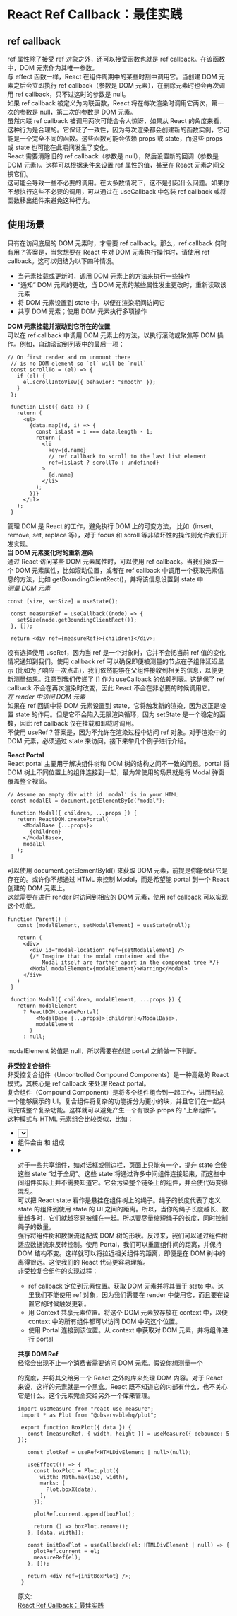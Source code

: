 # React Ref Callback：最佳实践
## ref callback
ref 属性除了接受 ref 对象之外，还可以接受函数也就是 ref callback。在该函数中，DOM 元素作为其唯一参数。  
与 effect 函数一样，React 在组件周期中的某些时刻中调用它。当创建 DOM 元素之后会立即执行 ref callback（参数是 DOM 元素），在删除元素时也会再次调用 ref callback，只不过这时的参数是 null。  
如果 ref callback 被定义为内联函数，React 将在每次渲染时调用它两次，第一次的参数是 null，第二次的参数是 DOM 元素。  
虽然内联 ref callback 被调用两次可能会令人惊讶，如果从 React 的角度来看，这种行为是合理的。它保证了一致性，因为每次渲染都会创建新的函数实例，它可能是一个完全不同的函数。这些函数可能会依赖 props 或 state，而这些 props 或 state 也可能在此期间发生了变化。  
React 需要清除旧的 ref callback（参数是 null），然后设置新的回调（参数是 DOM 元素）。这样可以根据条件来设置 ref 属性的值，甚至在 React 元素之间交换它们。  
这可能会导致一些不必要的调用。在大多数情况下，这不是引起什么问题。如果你不想执行这些不必要的调用，可以通过在 useCallback 中包装 ref callback 或将函数移出组件来避免这种行为。  
## 使用场景
只有在访问底层的 DOM 元素时，才需要 ref callback。那么，ref callback 何时有用？答案是，当您想要在 React 中对 DOM 元素执行操作时，请使用 ref callback。这可以归结为以下四种情况。  
- 当元素挂载或更新时，调用 DOM 元素上的方法来执行一些操作
- “通知” DOM 元素的更改，当 DOM 元素的某些属性发生更改时，重新读取该元素
- 将 DOM 元素设置到 state 中，以便在渲染期间访问它
- 共享 DOM 元素；使用 DOM 元素执行多项操作

**DOM 元素挂载并滚动到它所在的位置**  
可以在 ref callback 中调用 DOM 元素上的方法，以执行滚动或聚焦等 DOM 操作。例如，自动滚动到列表中的最后一项：  
``` 
// On first render and on unmount there
 // is no DOM element so `el` will be `null`
 const scrollTo = (el) => {
   if (el) {
     el.scrollIntoView({ behavior: "smooth" });
   }
 };

 function List({ data }) {
   return (
     <ul>
       {data.map((d, i) => {
         const isLast = i === data.length - 1;
         return (
           <li
             key={d.name}
             // ref callback to scroll to the last list element
             ref={isLast ? scrollTo : undefined}
           >
             {d.name}
           </li>
         );
       })}
     </ul>
   );
 }
```
管理 DOM 是 React 的工作，避免执行 DOM 上的可变方法， 比如（insert, remove, set, replace 等），对于 focus 和 scroll 等非破坏性的操作则允许我们开发实现。  
**当 DOM 元素变化时的重新渲染**  
通过 React 访问某些 DOM 元素属性时，可以使用 ref callback。当我们读取一个 DOM 元素属性，比如滚动位置，或者在 ref callback 中调用一个获取元素信息的方法，比如 getBoundingClientRect()，并将该信息设置到 state 中  
_测量 DOM 元素_  
``` 
const [size, setSize] = useState();

 const measureRef = useCallback((node) => {
   setSize(node.getBoundingClientRect());
 }, []);

 return <div ref={measureRef}>{children}</div>;
```
没有选择使用 useRef，因为当 ref 是一个对象时，它并不会把当前 ref 值的变化情况通知到我们。使用 callback ref 可以确保即便被测量的节点在子组件延迟显示 (比如为了响应一次点击)，我们依然能够在父组件接收到相关的信息，以便更新测量结果。注意到我们传递了 [] 作为 useCallback 的依赖列表。这确保了 ref callback 不会在再次渲染时改变，因此 React 不会在非必要的时候调用它。  
_在 render 中访问 DOM 元素_  
如果在 ref 回调中将 DOM 元素设置到 state，它将触发新的渲染，因为这正是设置 state 的作用。但是它不会陷入无限渲染循环，因为 setState 是一个稳定的函数，因此 ref callback 仅在挂载和卸载时调用。  
不使用 useRef？答案是，因为不允许在渲染过程中访问 ref 对象。对于渲染中的 DOM 元素，必须通过 state 来访问。接下来举几个例子进行介绍。  

**React Portal**  
React portal 主要用于解决组件树和 DOM 树的结构之间不一致的问题。portal 将 DOM 树上不同位置上的组件连接到一起，最为常使用的场景就是将 Modal 弹窗覆盖整个视窗。  
``` 
// Assume an empty div with id 'modal' is in your HTML
 const modalEl = document.getElementById("modal");

 function Modal({ children, ...props }) {
   return ReactDOM.createPortal(
     <ModalBase {...props}>
       {children}
     </ModalBase>,
     modalEl
   );
 }
```
可以使用 document.getElementById() 来获取 DOM 元素，前提是你能保证它是存在的。或许你不想通过 HTML 来控制 Modal，而是希望能 portal 到一个 React 创建的 DOM 元素上。  
这就需要在进行 render 时访问到相应的 DOM 元素，使用 ref callback 可以实现这个功能。  
``` 
function Parent() {
   const [modalElement, setModalElement] = useState(null);

   return (
     <div>
       <div id="modal-location" ref={setModalElement} />
       {/* Imagine that the modal container and the
           Modal itself are farther apart in the component tree */}
       <Modal modalElement={modalElement}>Warning</Modal>
     </div>
   )
 }

 function Modal({ children, modalElement, ...props }) {
   return modalElement
     ? ReactDOM.createPortal(
         <ModalBase {...props}>{children}</ModalBase>,
         modalElement
       )
     : null;
```
modalElement 的值是 null，所以需要在创建 portal 之前做一下判断。  

**非受控复合组件**  
非受控复合组件（Uncontrolled Compound Components）是一种高级的 React 模式，其核心是 ref callback 来处理 React portal。  
复合组件（Compound Component）是将多个组件组合到一起工作，进而形成一个能够展示的 UI。复合组件将复杂的功能拆分为更小的块，并且它们在一起共同完成整个复杂功能。这样就可以避免产生一个有很多 props 的 “上帝组件”。  
这种模式与 HTML 元素组合比较类似，比如：  
- <select> 中包含多个 <option>
- <table> 组件会由 <thead> 和 <tbody> 组成
- <details> 元素中会包含 <summary>

对于一些共享组件，如对话框或侧边栏，页面上只能有一个，提升 state 会使这些 state “过于全局”。这些 state 将通过许多中间组件连接起来，而这些中间组件实际上并不需要知道它。它会污染整个链条上的组件，并会使代码变得混乱。  
可以把 React state 看作是悬挂在组件树上的绳子。绳子的长度代表了定义 state 的组件到使用 state 的 UI 之间的距离。所以，当你的绳子长度越长、数量越多时，它们就越容易被缠在一起。所以要尽量缩短绳子的长度，同时控制绳子的数量。  
强行将组件树和数据流适配成 DOM 树的形状。反过来，我们可以通过组件树适应数据流来反转控制。使用 Portal，我们可以重置组件间的距离，并保持 DOM 结构不变。这样就可以将拉近相关组件的距离，即便是在 DOM 树中的离得很远。这使我们的 React 代码更容易理解。  
非受控复合组件的实现过程：  
- ref callback 定位到元素位置。获取 DOM 元素并将其置于 state 中。这里我们不能使用 ref 对象，因为我们需要在 render 中使用它，而且要在设置它的时候触发更新。
- 用 Context 共享元素位置。将这个 DOM 元素放存放在 context 中，以便 context 中的所有组件都可以访问 DOM 中的这个位置。
- 使用 Portal 连接到该位置。从 context 中获取对 DOM 元素，并将组件进行 portal

**共享 DOM Ref**  
经常会出现不止一个消费者需要访问 DOM 元素。假设你想测量一个 <div> 的宽度，并将其交给另一个 React 之外的库来处理 DOM 内容。对于 React 来说，这样的元素就是一个黑盒。React 既不知道它的内部有什么，也不关心它是什么。这个元素完全交给另外一个库来管理。  
``` 
import useMeasure from "react-use-measure";
 import * as Plot from "@observablehq/plot";

 export function BoxPlot({ data }) {
   const [measureRef, { width, height }] = useMeasure({ debounce: 5 });

   const plotRef = useRef<HTMLDivElement | null>(null);

   useEffect(() => {
     const boxPlot = Plot.plot({
       width: Math.max(150, width),
       marks: [
         Plot.boxX(data),
       ],
     });

     plotRef.current.append(boxPlot);

     return () => boxPlot.remove();
   }, [data, width]);

   const initBoxPlot = useCallback((el: HTMLDivElement | null) => {
     plotRef.current = el;
     measureRef(el);
   }, []);

   return <div ref={initBoxPlot} />;
 }
```


原文:  
[React Ref Callback：最佳实践](https://mp.weixin.qq.com/s/qW3L4y_kmQISRJPOvFlMEw)
